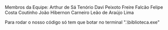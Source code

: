 Membros da Equipe:
Arthur de Sá Tenório
Davi Peixoto Freire Falcão
Felipe Costa Coutinho
João Hibernon Carneiro Leão de Araújo Lima 

Para rodar o nosso código  só tem que botar no terminal  ".\biblioteca.exe"
